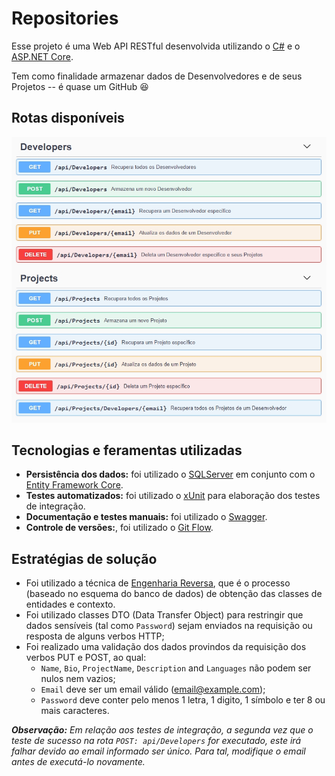 # Repositories

Esse projeto é uma Web API RESTful desenvolvida utilizando o [C#](https://docs.microsoft.com/pt-br/dotnet/csharp/) e o [ASP.NET Core](https://docs.microsoft.com/pt-br/aspnet/core/?view=aspnetcore-3.1).

Tem como finalidade armazenar dados de Desenvolvedores e de seus Projetos -- é quase um GitHub :laughing:

## Rotas disponíveis

![](https://github.com/Henrickqt/Repositories/blob/master/assets/end-points.jpg)

## Tecnologias e feramentas utilizadas

- **Persistência dos dados:** foi utilizado o [SQLServer](https://www.microsoft.com/pt-br/sql-server/sql-server-2019) em conjunto com o [Entity Framework Core](https://docs.microsoft.com/pt-br/ef/core/).
- **Testes automatizados:** foi utilizado o [xUnit](https://xunit.net/) para elaboração dos testes de integração.
- **Documentação e testes manuais:** foi utilizado o [Swagger](https://swagger.io/).
- **Controle de versões:**, foi utilizado o [Git Flow](https://danielkummer.github.io/git-flow-cheatsheet/index.pt_BR.html).

## Estratégias de solução

- Foi utilizado a técnica de [Engenharia Reversa](https://docs.microsoft.com/pt-br/ef/core/managing-schemas/scaffolding?tabs=dotnet-core-cli), que é o processo (baseado no esquema do banco de dados) de obtenção das classes de entidades e contexto.
- Foi utilizado classes DTO (Data Transfer Object) para restringir que dados sensíveis (tal como `Password`) sejam enviados na requisição ou resposta de alguns verbos HTTP;
- Foi realizado uma validação dos dados provindos da requisição dos verbos PUT e POST, ao qual:
  - `Name`, `Bio`, `ProjectName`, `Description` and `Languages` não podem ser nulos nem vazios;
  - `Email` deve ser um email válido (email@example.com);
  - `Password` deve conter pelo menos 1 letra, 1 digito, 1 símbolo e ter 8 ou mais caracteres.

***Observação:** Em relação aos testes de integração, a segunda vez que o teste de sucesso na rota *`POST: api/Developers`* for executado, este irá falhar devido ao email informado ser único. Para tal, modifique o email antes de executá-lo novamente.*

